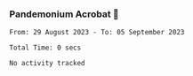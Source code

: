 ### Pandemonium Acrobat 🤸

<!--START_SECTION:waka-->

```all_time
From: 29 August 2023 - To: 05 September 2023

Total Time: 0 secs

No activity tracked
```

<!--END_SECTION:waka-->
